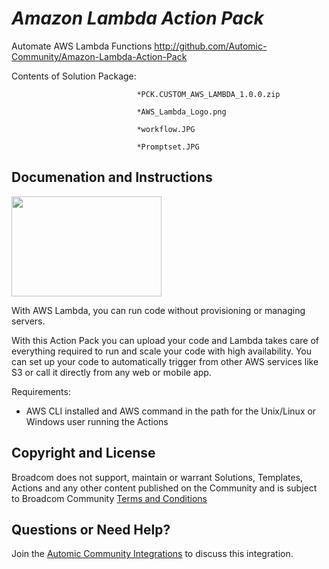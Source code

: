 *Amazon Lambda Action Pack*
=============


Automate AWS Lambda Functions
http://github.com/Automic-Community/Amazon-Lambda-Action-Pack

<!-- List of attached files -->
Contents of Solution Package:

						
								*PCK.CUSTOM_AWS_LAMBDA_1.0.0.zip
								
								*AWS_Lambda_Logo.png
								
								*workflow.JPG
								
								*Promptset.JPG
								
						


Documenation and Instructions
---

<p><span><img src="https://448bb31d92917ba3390f-4a8f48d20b0d8c78b979208d38d37653.ssl.cf1.rackcdn.com/1010/screenshots/AWS_Lambda_Logo.png" alt="" width="240" height="160" /></span></p>
<p><span>With AWS Lambda, you can run code without provisioning or managing servers.</span></p>
<p><span>With this Action Pack you can upload your code and Lambda takes care of everything required to run and scale your code with high availability. You can set up your code to automatically trigger from other AWS services like S3 or call it directly from any web or mobile app.</span></p>
<p><span>Requirements:</span></p>
<ul>
<li><span>AWS CLI installed and AWS command in the path for the Unix/Linux or Windows user running the Actions</span></li>
</ul>

Copyright and License
---

Broadcom does not support, maintain or warrant Solutions, Templates, Actions and any other content published on the Community and is subject to Broadcom Community [Terms and Conditions](https://community.broadcom.com/termsandconditions)


Questions or Need Help? 
---
Join the [Automic Community Integrations](https://community.broadcom.com/communities/community-home?CommunityKey=83e49dd4-b93e-464a-a343-2bb1e51c13ec) to discuss this integration.
